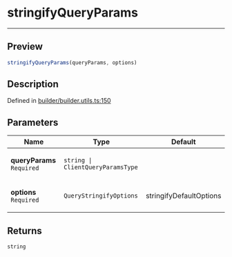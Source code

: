 

# stringifyQueryParams

<div class="api-docs__separator" data-reactroot="">

---

</div><div class="api-docs__section">

## Preview

</div><div class="api-docs__preview fn">

```ts
stringifyQueryParams(queryParams, options)
```

</div><div class="api-docs__section">

## Description

</div><div class="api-docs__description"><span class="api-docs__do-not-parse">



</span></div><p class="api-docs__definition">

Defined in [builder/builder.utils.ts:150](https://github.com/BetterTyped/hyper-fetch/blob/d6c03b85/packages/core/src/builder/builder.utils.ts#L150)

</p><div class="api-docs__section">

## Parameters

</div><div class="api-docs__parameters"><table><thead><tr><th>Name</th><th>Type</th><th>Default</th></tr></thead><tbody><tr param-data="queryParams"><td class="api-docs__param-name required">

**queryParams** `Required`

</td><td class="api-docs__param-type">

`string | ClientQueryParamsType`

</td><td class="api-docs__param-default">



</td></tr><tr param-data="options"><td class="api-docs__param-name required">

**options** `Required`

</td><td class="api-docs__param-type">

`QueryStringifyOptions`

</td><td class="api-docs__param-default">

stringifyDefaultOptions

</td></tr></tbody></table></div><div class="api-docs__section">

## Returns

</div><div class="api-docs__returns">

```ts
string
```

</div>
